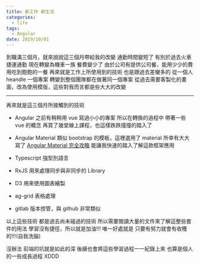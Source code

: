 ```yaml
---
title: 新工作 新生活
categories:
  - life
tags:
  - Angular
date: 2019/10/01
---
```


到職滿三個月，就來說說這三個月帶給我的改變
通勤時間變短了 有別於過去火車捷運通勤 現在轉變為機車一族
餐費變少了 由於公司有提供公司餐，能用少少的費用吃到飽飽的一餐
再來就是工作上所使用到的技術 也是跟過去差蠻多的
從一個人 heandle 一個專案 轉變到整個團隊都在做著同一個專案
從過去需要客製化的畫面，改為使用模版，這些對我而言都是些大大的改變

---

再來就是這三個月所接觸到的技術

- Angular
  之前有稍稍用 vue 寫過小小的專案 所以在轉換的過程中 帶著一些 vue 的概念 再買了幾堂線上課程，也這樣跌跌撞撞的踏入了

- Angular Material
  類似 bootstrap 的模板，這裡選用了 material 所幸有大大寫了
  [Angular Material 完全攻略](https://ithelp.ithome.com.tw/users/20020617/ironman/1263)
  能讓我快速的踏入了解這款框架應用

- Typescript
  強型別語言

- RxJS
  用來處理同步與非同步的 Library

- D3
  用來使用圖表繪製

- ag-grid
  表格處理

- gitlab
  版本控管，與 github 非常類似

以上這些技術 都是過去尚未碰過的技術
所以需要閱讀大量的文件來了解這整些套件的用法
學習沒有捷徑，所以就是加油!!!
唯一好處就是 只要有努力就會有收穫的!!!(自我洗腦)

沒辦法 前端的坑就是如此的深
後續也會將這些學習過程一一紀錄上來
也算是個人的一些成長過程 XDDD
